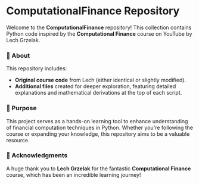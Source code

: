 # ComputationalFinance Repository

Welcome to the **ComputationalFinance** repository! This collection contains Python code inspired by the **Computational Finance** course on YouTube by Lech Grzelak. 

### 📌 About
This repository includes:
- **Original course code** from Lech (either identical or slightly modified).
- **Additional files** created for deeper exploration, featuring detailed explanations and mathematical derivations at the top of each script.

### 🎯 Purpose
This project serves as a hands-on learning tool to enhance understanding of financial computation techniques in Python. Whether you're following the course or expanding your knowledge, this repository aims to be a valuable resource.

### 📢 Acknowledgments
A huge thank you to **Lech Grzelak** for the fantastic **Computational Finance** course, which has been an incredible learning journey!
